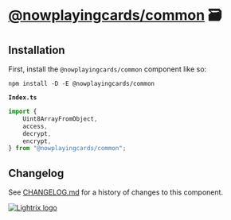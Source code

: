 # [@nowplayingcards/common] 🗃️

## Installation

First, install the `@nowplayingcards/common` component like so:

```
npm install -D -E @nowplayingcards/common
```

**`Index.ts`**

```ts
import {
	Uint8ArrayFromObject,
	access,
	decrypt,
	encrypt,
} from "@nowplayingcards/common";
```

[@nowplayingcards/common]: https://npmjs.org/@nowplayingcards/common

## Changelog

See [CHANGELOG.md](CHANGELOG.md) for a history of changes to this component.

[![Lightrix logo](https://raw.githubusercontent.com/Lightrix/npm/main/.github/Images/favicon.png "Built with Lightrix/npm")](https://github.com/Lightrix/npm)
